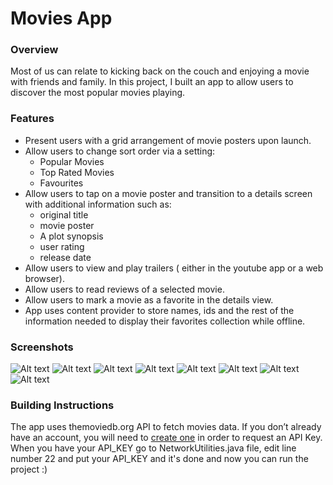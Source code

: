 # Movies App
### Overview
Most of us can relate to kicking back on the couch and enjoying a movie with friends and family. In this project, I built an app to allow users to discover the most popular movies playing.
### Features
* Present users with a grid arrangement of movie posters upon launch.
* Allow users to change sort order via a setting:
  - Popular Movies
  - Top Rated Movies
  - Favourites
* Allow users to tap on a movie poster and transition to a details screen with additional information such as:
  - original title
  - movie poster
  - A plot synopsis
  - user rating 
  - release date
* Allow users to view and play trailers ( either in the youtube app or a web browser).
* Allow users to read reviews of a selected movie.
* Allow users to mark a movie as a favorite in the details view.
* App uses content provider to store names, ids and the rest of the information needed to display their favorites collection while offline.
### Screenshots
![Alt text](screens/1.png?raw=true "Title")
![Alt text](screens/2.png?raw=true "Title")
![Alt text](screens/3.png?raw=true "Title")
![Alt text](screens/4.png?raw=true "Title")
![Alt text](screens/5.png?raw=true "Title")
![Alt text](screens/6.png?raw=true "Title")
![Alt text](screens/7.png?raw=true "Title")
![Alt text](screens/8.png?raw=true "Title")

### Building Instructions
The app uses themoviedb.org API to fetch movies data.
If you don’t already have an account, you will need to [create one](https://www.themoviedb.org/account/signup "create account here") in order to request an API Key.
When you have your API_KEY go to NetworkUtilities.java file, edit line number 22 and put your API_KEY and it's done and now you can run the project :)
